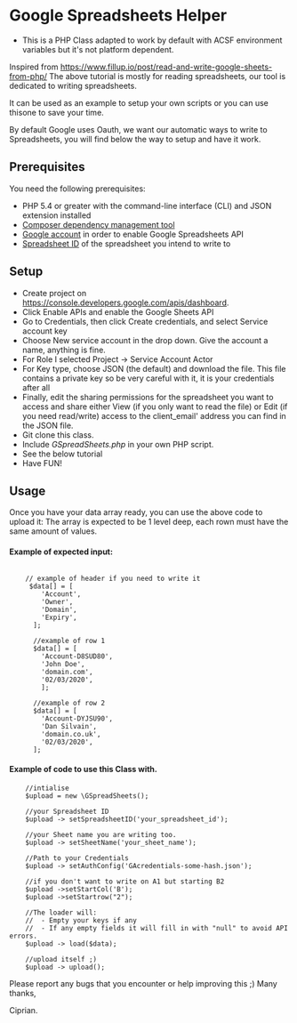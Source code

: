# Google Spreadsheets Helper 
- This is a PHP Class adapted to work by default with ACSF environment variables but it's not platform dependent.

Inspired from https://www.fillup.io/post/read-and-write-google-sheets-from-php/
The above tutorial is mostly for reading spreadsheets, our tool is dedicated to writing spreadsheets. 

It can be used as an example to setup your own scripts or you can use thisone to save your time.

By default Google uses Oauth, we want our automatic ways to write to Spreadsheets, you will find below the way to setup and have it work.

## Prerequisites
You need the following prerequisites:

- PHP 5.4 or greater with the command-line interface (CLI) and JSON extension installed
- [Composer dependency management tool](https://getcomposer.org/download/)
- [Google account](https://myaccount.google.com/) in order to enable Google Spreadsheets API
- [Spreadsheet ID](https://developers.google.com/sheets/api/guides/concepts#sheet_id) of the spreadsheet you intend to write to

## Setup

- Create project on https://console.developers.google.com/apis/dashboard.
- Click Enable APIs and enable the Google Sheets API
- Go to Credentials, then click Create credentials, and select Service account key
- Choose New service account in the drop down. Give the account a name, anything is fine.
- For Role I selected Project -> Service Account Actor
- For Key type, choose JSON (the default) and download the file. This file contains a private key so be very careful with it, it is your credentials after all
- Finally, edit the sharing permissions for the spreadsheet you want to access and share either View (if you only want to read the file) or Edit (if you need read/write) access to the client_email' address you can find in the JSON file.
- Git clone this class.
- Include *GSpreadSheets.php* in your own PHP script.
- See the below tutorial
- Have FUN!
 
## Usage 

Once you have your data array ready, you can use the above code to upload it:
The array is expected to be 1 level deep, each rown must have the same amount of values. 

#### Example of expected input:

````

    // example of header if you need to write it
     $data[] = [
        'Account',
        'Owner',
        'Domain',
        'Expiry',
      ];

      //example of row 1
      $data[] = [
        'Account-D8SUD80',
        'John Doe',
        'domain.com',
        '02/03/2020',
        ];

      //example of row 2
      $data[] = [
        'Account-DYJSU90',
        'Dan Silvain',
        'domain.co.uk',
        '02/03/2020',
      ];
````

#### Example of code to use this Class with.

````
    //intialise
    $upload = new \GSpreadSheets();

    //your Spreadsheet ID
    $upload -> setSpreadsheetID('your_spreadsheet_id');

    //your Sheet name you are writing too.
    $upload -> setSheetName('your_sheet_name');

    //Path to your Credentials
    $upload -> setAuthConfig('GAcredentials-some-hash.json');

    //if you don't want to write on A1 but starting B2
    $upload ->setStartCol('B');
    $upload ->setStartrow("2");

    //The loader will: 
    //  - Empty your keys if any 
    //  - If any empty fields it will fill in with "null" to avoid API errors.
    $upload -> load($data);

    //upload itself ;)
    $upload -> upload();
````

Please report any bugs that you encounter or help improving this ;)
Many thanks,

Ciprian.





